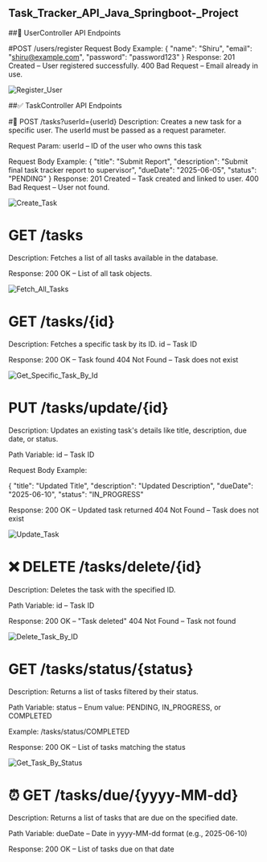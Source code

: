 ## Task_Tracker_API_Java_Springboot-_Project

##👤 UserController API Endpoints

#POST /users/register
Request Body Example:
{
  "name": "Shiru",
  "email": "shiru@example.com",
  "password": "password123"
}
Response:
201 Created – User registered successfully.
400 Bad Request – Email already in use.

![Register_User](https://github.com/user-attachments/assets/f1d36819-d2c1-475d-9e62-4271c4e1b4dc)

##✅ TaskController API Endpoints

#📝 POST /tasks?userId={userId}
Description:
Creates a new task for a specific user. The userId must be passed as a request parameter.

Request Param:
userId – ID of the user who owns this task

Request Body Example:
{
  "title": "Submit Report",
  "description": "Submit final task tracker report to supervisor",
  "dueDate": "2025-06-05",
  "status": "PENDING"
}
Response:
201 Created – Task created and linked to user.
400 Bad Request – User not found.

![Create_Task](https://github.com/user-attachments/assets/d43aad98-00ea-46ef-9ff8-068eee7a97d3)

# GET /tasks
Description:
Fetches a list of all tasks available in the database.

Response:
200 OK – List of all task objects.

![Fetch_All_Tasks](https://github.com/user-attachments/assets/33c6d19c-9d6e-485c-9e65-6fd9e820b494)

# GET /tasks/{id}
Description:
Fetches a specific task by its ID.
id – Task ID

Response:
200 OK – Task found
404 Not Found – Task does not exist

![Get_Specific_Task_By_Id](https://github.com/user-attachments/assets/198d9043-f3b7-4f4e-8108-3b68bc1d2609)

# PUT /tasks/update/{id}
Description:
Updates an existing task's details like title, description, due date, or status.

Path Variable:
id – Task ID

Request Body Example:

{
  "title": "Updated Title",
  "description": "Updated Description",
  "dueDate": "2025-06-10",
  "status": "IN_PROGRESS"

Response:
200 OK – Updated task returned
404 Not Found – Task does not exist

![Update_Task](https://github.com/user-attachments/assets/cdae3bec-891e-4ab5-9a0e-cb7443760918)

# ❌ DELETE /tasks/delete/{id}
Description:
Deletes the task with the specified ID.

Path Variable:
id – Task ID

Response:
200 OK – "Task deleted"
404 Not Found – Task not found

![Delete_Task_By_ID](https://github.com/user-attachments/assets/130829a5-5fe1-492a-b5c8-6c5d2d0e3143)

# GET /tasks/status/{status}
Description:
Returns a list of tasks filtered by their status.

Path Variable:
status – Enum value: PENDING, IN_PROGRESS, or COMPLETED

Example:
/tasks/status/COMPLETED

Response:
200 OK – List of tasks matching the status

![Get_Task_By_Status](https://github.com/user-attachments/assets/09c00d47-8c5a-454c-b3bf-751476b08b3d)

# ⏰ GET /tasks/due/{yyyy-MM-dd}
Description:
Returns a list of tasks that are due on the specified date.

Path Variable:
dueDate – Date in yyyy-MM-dd format (e.g., 2025-06-10)

Response:
200 OK – List of tasks due on that date















